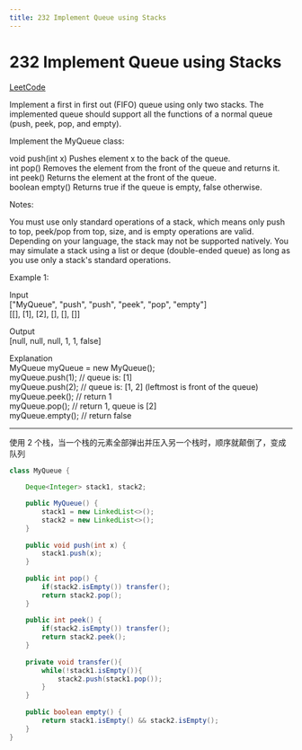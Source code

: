 ```yaml
---
title: 232 Implement Queue using Stacks
---
```


# 232 Implement Queue using Stacks

[LeetCode](https://leetcode.com/problems/implement-queue-using-stacks/)

Implement a first in first out (FIFO) queue using only two stacks. The implemented queue should support all the functions of a normal queue (push, peek, pop, and empty).

Implement the MyQueue class:

void push(int x) Pushes element x to the back of the queue.  
int pop() Removes the element from the front of the queue and returns it.  
int peek() Returns the element at the front of the queue.  
boolean empty() Returns true if the queue is empty, false otherwise.  

Notes:

You must use only standard operations of a stack, which means only push to top, peek/pop from top, size, and is empty operations are valid.  
Depending on your language, the stack may not be supported natively. You may simulate a stack using a list or deque (double-ended queue) as long as you use only a stack's standard operations.
 

Example 1:

Input  
["MyQueue", "push", "push", "peek", "pop", "empty"]  
[[], [1], [2], [], [], []]  

Output  
[null, null, null, 1, 1, false]  

Explanation  
MyQueue myQueue = new MyQueue();  
myQueue.push(1); // queue is: [1]  
myQueue.push(2); // queue is: [1, 2] (leftmost is front of the queue)  
myQueue.peek(); // return 1  
myQueue.pop(); // return 1, queue is [2]  
myQueue.empty(); // return false  

---

使用 2 个栈，当一个栈的元素全部弹出并压入另一个栈时，顺序就颠倒了，变成队列


```java
class MyQueue {
    
    Deque<Integer> stack1, stack2;

    public MyQueue() {
        stack1 = new LinkedList<>();
        stack2 = new LinkedList<>();
    }
    
    public void push(int x) {
        stack1.push(x);
    }
    
    public int pop() {
        if(stack2.isEmpty()) transfer();
        return stack2.pop();
    }
    
    public int peek() {
        if(stack2.isEmpty()) transfer();
        return stack2.peek();
    }
    
    private void transfer(){
        while(!stack1.isEmpty()){
            stack2.push(stack1.pop());
        }
    }
    
    public boolean empty() {
        return stack1.isEmpty() && stack2.isEmpty();
    }
}

```